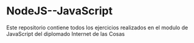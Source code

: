 # NodeJS--JavaScript
 Este repositorio contiene todos los ejercicios realizados en el modulo de JavaScript del diplomado Internet de las Cosas
